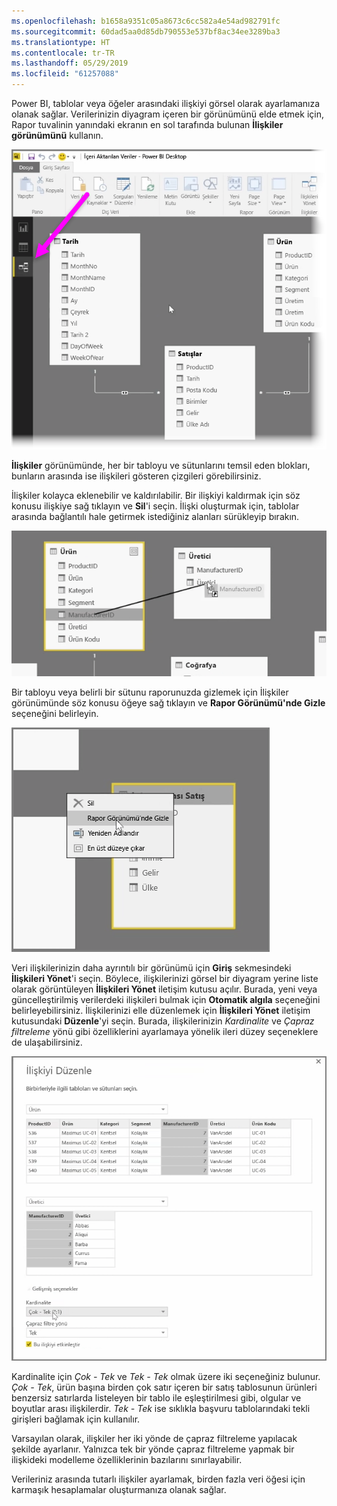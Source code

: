 ```yaml
---
ms.openlocfilehash: b1658a9351c05a8673c6cc582a4e54ad982791fc
ms.sourcegitcommit: 60dad5aa0d85db790553e537bf8ac34ee3289ba3
ms.translationtype: HT
ms.contentlocale: tr-TR
ms.lasthandoff: 05/29/2019
ms.locfileid: "61257088"
---
```

Power BI, tablolar veya öğeler arasındaki ilişkiyi görsel olarak ayarlamanıza olanak sağlar. Verilerinizin diyagram içeren bir görünümünü elde etmek için, Rapor tuvalinin yanındaki ekranın en sol tarafında bulunan **İlişkiler görünümünü** kullanın.

![](media/2-2-manage-data-relationships/2-2_1.png)

**İlişkiler** görünümünde, her bir tabloyu ve sütunlarını temsil eden blokları, bunların arasında ise ilişkileri gösteren çizgileri görebilirsiniz.

İlişkiler kolayca eklenebilir ve kaldırılabilir. Bir ilişkiyi kaldırmak için söz konusu ilişkiye sağ tıklayın ve **Sil**'i seçin. İlişki oluşturmak için, tablolar arasında bağlantılı hale getirmek istediğiniz alanları sürükleyip bırakın.

![](media/2-2-manage-data-relationships/2-2_2.png)

Bir tabloyu veya belirli bir sütunu raporunuzda gizlemek için İlişkiler görünümünde söz konusu öğeye sağ tıklayın ve **Rapor Görünümü'nde Gizle** seçeneğini belirleyin.

![](media/2-2-manage-data-relationships/2-2_3.png)

Veri ilişkilerinizin daha ayrıntılı bir görünümü için **Giriş** sekmesindeki **İlişkileri Yönet**'i seçin. Böylece, ilişkilerinizi görsel bir diyagram yerine liste olarak görüntüleyen **İlişkileri Yönet** iletişim kutusu açılır. Burada, yeni veya güncelleştirilmiş verilerdeki ilişkileri bulmak için **Otomatik algıla** seçeneğini belirleyebilirsiniz. İlişkilerinizi elle düzenlemek için **İlişkileri Yönet** iletişim kutusundaki **Düzenle**'yi seçin. Burada, ilişkilerinizin *Kardinalite* ve *Çapraz filtreleme* yönü gibi özelliklerini ayarlamaya yönelik ileri düzey seçeneklere de ulaşabilirsiniz.

![](media/2-2-manage-data-relationships/2-2_4.png)

Kardinalite için *Çok - Tek* ve *Tek - Tek* olmak üzere iki seçeneğiniz bulunur. *Çok - Tek*, ürün başına birden çok satır içeren bir satış tablosunun ürünleri benzersiz satırlarda listeleyen bir tablo ile eşleştirilmesi gibi, olgular ve boyutlar arası ilişkilerdir. *Tek - Tek* ise sıklıkla başvuru tablolarındaki tekli girişleri bağlamak için kullanılır.

Varsayılan olarak, ilişkiler her iki yönde de çapraz filtreleme yapılacak şekilde ayarlanır. Yalnızca tek bir yönde çapraz filtreleme yapmak bir ilişkideki modelleme özelliklerinin bazılarını sınırlayabilir.

Verileriniz arasında tutarlı ilişkiler ayarlamak, birden fazla veri öğesi için karmaşık hesaplamalar oluşturmanıza olanak sağlar.

